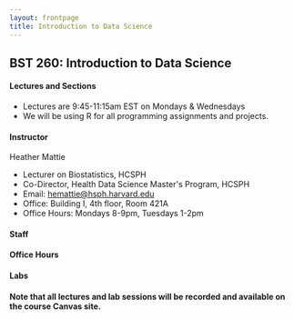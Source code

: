 ```yaml
---
layout: frontpage
title: Introduction to Data Science
---
```


## BST 260: Introduction to Data Science

#### Lectures and Sections

* Lectures are 9:45-11:15am EST on Mondays & Wednesdays
* We will be using R for all programming assignments and projects. 

#### Instructor

Heather Mattie

* Lecturer on Biostatistics, HCSPH
* Co-Director, Health Data Science Master's Program, HCSPH
* Email: hemattie@hsph.harvard.edu
* Office: Building I, 4th floor, Room 421A 
* Office Hours: Mondays 8-9pm, Tuesdays 1-2pm

#### Staff


#### Office Hours


#### Labs

#### Note that all lectures and lab sessions will be recorded and available on the course Canvas site.
